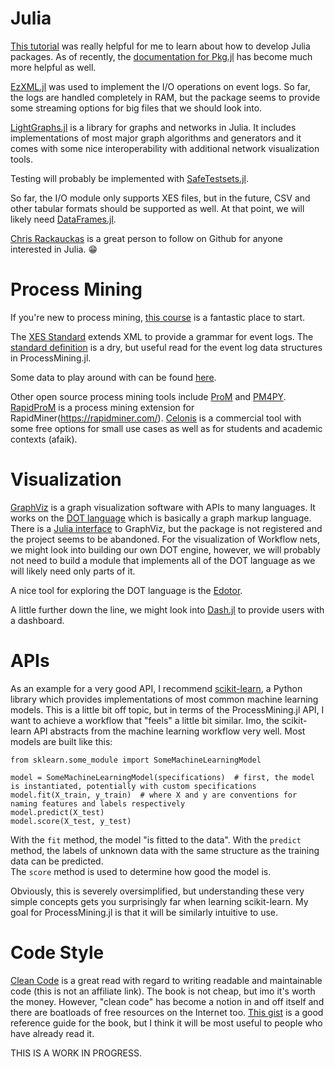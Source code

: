 # Julia

[This tutorial](https://www.youtube.com/watch?v=QVmU29rCjaA) was really helpful for me to learn about how to develop Julia packages. As of recently, the [documentation for Pkg.jl](https://docs.julialang.org/en/v1/stdlib/Pkg/) has become much more helpful as well. 

[EzXML.jl](https://juliaio.github.io/EzXML.jl/stable/) was used to implement the I/O operations on event logs. So far, the logs are handled completely in RAM, but the package seems to provide some streaming options for big files that we should look into.

[LightGraphs.jl](https://juliagraphs.org/LightGraphs.jl/stable/) is a library for graphs and networks in Julia. It includes implementations of most major graph algorithms and generators and it comes with some nice interoperability with additional network visualization tools. 

Testing will probably be implemented with [SafeTestsets.jl](https://github.com/YingboMa/SafeTestsets.jl).

So far, the I/O module only supports XES files, but in the future, CSV and other tabular formats should be supported as well. At that point, we will likely need [DataFrames.jl](https://dataframes.juliadata.org/stable/).

[Chris Rackauckas](https://github.com/ChrisRackauckas) is a great person to follow on Github for anyone interested in Julia. :grin:




# Process Mining

If you're new to process mining, [this course](https://www.coursera.org/learn/process-mining) is a fantastic place to start.

The [XES Standard](https://xes-standard.org/) extends XML to provide a grammar for event logs. The [standard definition](https://xes-standard.org/_media/xes/xesstandarddefinition-2.0.pdf) is a dry, but useful read for the event log data structures in ProcessMining.jl.

Some data to play around with can be found [here](http://www.processmining.org/book/start).

Other open source process mining tools include [ProM](https://www.promtools.org/doku.php) and [PM4PY](https://pm4py.fit.fraunhofer.de/). 
[RapidProM](http://rapidprom.org/) is a process mining extension for RapidMiner(https://rapidminer.com/). 
[Celonis](https://www.celonis.com/) is a commercial tool with some free options for small use cases as well as for students and academic contexts (afaik). 




# Visualization

[GraphViz](https://graphviz.org/) is a graph visualization software with APIs to many languages. It works on the [DOT language](https://graphviz.org/doc/info/lang.html) which is basically a graph markup language. There is a [Julia interface](https://github.com/Keno/GraphViz.jl) to GraphViz, but the package is not registered and the project seems to be abandoned. For the visualization of Workflow nets, we might look into building our own DOT engine, however, we will probably not need to build a module that implements all of the DOT language as we will likely need only parts of it. 

A nice tool for exploring the DOT language is the [Edotor](https://edotor.net/).

A little further down the line, we might look into [Dash.jl](https://github.com/plotly/Dash.jl) to provide users with a dashboard. 




# APIs

As an example for a very good API, I recommend [scikit-learn](https://scikit-learn.org/stable/getting_started.html), a Python library which provides implementations of most common machine learning models. 
This is a little bit off topic, but in terms of the ProcessMining.jl API, I want to achieve a workflow that "feels" a little bit similar. Imo, the scikit-learn API abstracts from the machine learning workflow very well. Most models are built like this:

```
from sklearn.some_module import SomeMachineLearningModel

model = SomeMachineLearningModel(specifications)  # first, the model is instantiated, potentially with custom specifications
model.fit(X_train, y_train)  # where X and y are conventions for naming features and labels respectively
model.predict(X_test)
model.score(X_test, y_test)
```

With the `fit` method, the model "is fitted to the data". 
With the `predict` method, the labels of unknown data with the same structure as the training data can be predicted.  
The `score` method is used to determine how good the model is.

Obviously, this is severely oversimplified, but understanding these very simple concepts gets you surprisingly far when learning scikit-learn. My goal for ProcessMining.jl is that it will be similarly intuitive to use. 




# Code Style

[Clean Code](https://www.oreilly.com/library/view/clean-code-a/9780136083238/) is a great read with regard to writing readable and maintainable code (this is not an affiliate link). The book is not cheap, but imo it's worth the money. However, "clean code" has become a notion in and off itself and there are boatloads of free resources on the Internet too. [This gist](https://gist.github.com/wojteklu/73c6914cc446146b8b533c0988cf8d29) is a good reference guide for the book, but I think it will be most useful to people who have already read it.





THIS IS A WORK IN PROGRESS. 